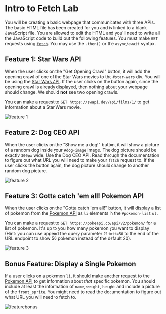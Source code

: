 # Intro to Fetch Lab
 
 You will be creating a basic webpage that communicates with three APIs. The basic HTML file has been created for you and is linked to a blank JavaScript file. You are allowed to edit the HTML and you'll need to write all the JavaScript code to build out the following features. You must make `GET` requests using  [`fetch`](https://developer.mozilla.org/en-US/docs/Web/API/Fetch_API/Using_Fetch). You may use the `.then()` or the `async/await` syntax.
 
 ## Feature 1: Star Wars API
 
When the user clicks on the "Get Opening Crawl" button, it will add the opening crawl of one of the Star Wars movies to the `#star-wars` div. You will be using the [Star Wars API](https://swapi.dev/documentation). If the user clicks on the button again, since the opening crawl is already displayed, then nothing about your webpage should change. We should **not** see two opening crawls.

You can make a request to `GET https://swapi.dev/api/films/1/` to get information about a Star Wars movie.

![feature 1](./assets/feature1.gif)

## Feature 2: Dog CEO API

When the user clicks on the "Show me a dog!" button, it will show a picture of a random dog inside your `#dog-image` image. The dog picture should be exactly `300px` wide. Use the [Dog CEO API](https://dog.ceo/dog-api/documentation/). Read through the documentation to figure out what URL you will need to make your `fetch` request to. If the user clicks the button again, the dog picture should change to another random dog picture. 

![feature 2](./assets/feature2.gif)

## Feature 3: Gotta catch 'em all! Pokemon API

When the user clicks on the "Gotta catch 'em all!" button, it will display a list of pokemon from the [Pokemon API](https://pokeapi.co/docs/v2) as `li` elements in the `#pokemon-list` `ul`. 

You can make a request to `GET https://pokeapi.co/api/v2/pokemon/` for a list of pokemon. It's up to you how many pokemon you want to display (Hint: you can use append the query parameter `?limit=50` to the end of the URL endpoint to show 50 pokemon instead of the default 20).

![feature 3](./assets/feature3.gif)

## Bonus Feature: Display a Single Pokemon

If a user clicks on a pokemon `li`, it should make another request to the [Pokemon API](https://pokeapi.co/docs/v2) to get information about _that_ specific pokemon. You should include at least the information of `name`, `weight`, `height` and include a picture of the `front_sprite`. You might need to read the documentation to figure out what URL you will need to fetch to. 

![featurebonus](./assets/featurebonus.gif)
